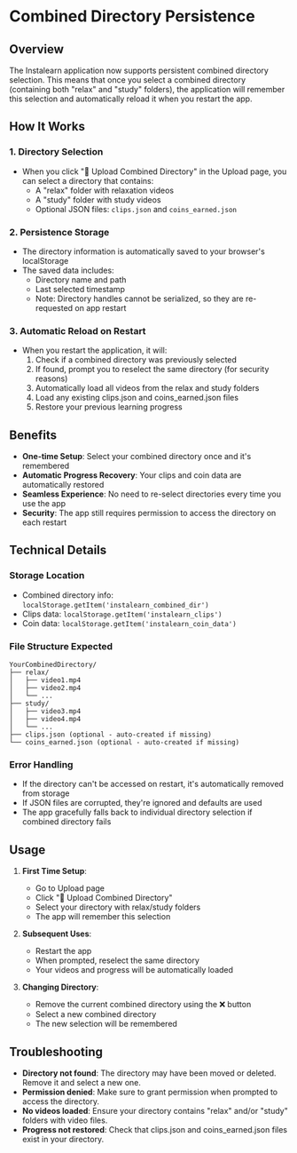 # Combined Directory Persistence

## Overview

The Instalearn application now supports persistent combined directory selection. This means that once you select a combined directory (containing both "relax" and "study" folders), the application will remember this selection and automatically reload it when you restart the app.

## How It Works

### 1. Directory Selection
- When you click "📁 Upload Combined Directory" in the Upload page, you can select a directory that contains:
  - A "relax" folder with relaxation videos
  - A "study" folder with study videos
  - Optional JSON files: `clips.json` and `coins_earned.json`

### 2. Persistence Storage
- The directory information is automatically saved to your browser's localStorage
- The saved data includes:
  - Directory name and path
  - Last selected timestamp
  - Note: Directory handles cannot be serialized, so they are re-requested on app restart

### 3. Automatic Reload on Restart
- When you restart the application, it will:
  1. Check if a combined directory was previously selected
  2. If found, prompt you to reselect the same directory (for security reasons)
  3. Automatically load all videos from the relax and study folders
  4. Load any existing clips.json and coins_earned.json files
  5. Restore your previous learning progress

## Benefits

- **One-time Setup**: Select your combined directory once and it's remembered
- **Automatic Progress Recovery**: Your clips and coin data are automatically restored
- **Seamless Experience**: No need to re-select directories every time you use the app
- **Security**: The app still requires permission to access the directory on each restart

## Technical Details

### Storage Location
- Combined directory info: `localStorage.getItem('instalearn_combined_dir')`
- Clips data: `localStorage.getItem('instalearn_clips')`
- Coin data: `localStorage.getItem('instalearn_coin_data')`

### File Structure Expected
```
YourCombinedDirectory/
├── relax/
│   ├── video1.mp4
│   ├── video2.mp4
│   └── ...
├── study/
│   ├── video3.mp4
│   ├── video4.mp4
│   └── ...
├── clips.json (optional - auto-created if missing)
└── coins_earned.json (optional - auto-created if missing)
```

### Error Handling
- If the directory can't be accessed on restart, it's automatically removed from storage
- If JSON files are corrupted, they're ignored and defaults are used
- The app gracefully falls back to individual directory selection if combined directory fails

## Usage

1. **First Time Setup**:
   - Go to Upload page
   - Click "📁 Upload Combined Directory"
   - Select your directory with relax/study folders
   - The app will remember this selection

2. **Subsequent Uses**:
   - Restart the app
   - When prompted, reselect the same directory
   - Your videos and progress will be automatically loaded

3. **Changing Directory**:
   - Remove the current combined directory using the ❌ button
   - Select a new combined directory
   - The new selection will be remembered

## Troubleshooting

- **Directory not found**: The directory may have been moved or deleted. Remove it and select a new one.
- **Permission denied**: Make sure to grant permission when prompted to access the directory.
- **No videos loaded**: Ensure your directory contains "relax" and/or "study" folders with video files.
- **Progress not restored**: Check that clips.json and coins_earned.json files exist in your directory. 